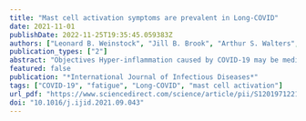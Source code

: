 ```yaml
---
title: "Mast cell activation symptoms are prevalent in Long-COVID"
date: 2021-11-01
publishDate: 2022-11-25T19:35:45.059383Z
authors: ["Leonard B. Weinstock", "Jill B. Brook", "Arthur S. Walters", "Ashleigh Goris", "Lawrence B. Afrin", "Gerhard J. Molderings"]
publication_types: ["2"]
abstract: "Objectives Hyper-inflammation caused by COVID-19 may be mediated by mast cell activation (MCA) which has also been hypothesized to cause Long-COVID (LC) symptoms. We determined prevalence/severity of MCA symptoms in LC. Methods Adults in LC-focused Facebook support groups were recruited for online assessment of symptoms before and after COVID-19. Questions included presence and severity of known MCA and LC symptoms and validated assessments of fatigue and quality of life. General population controls and mast cell activation syndrome (MCAS) patients were recruited for comparison if they were ≥18 years of age and never had overt COVID-19 symptoms. Results There were 136 LC subjects (89.7% females, age 46.9 ±12.9 years), 136 controls (65.4% females, age 49.2 ±15.5), and 80 MCAS patients (85.0% females, age 47.7 ±16.4). Pre-COVID-19 LC subjects and controls had virtually identical MCA symptom and severity analysis. Post-COVID-19 LC subjects and MCAS patients prior to treatment had virtually identical MCA symptom and severity analysis. Conclusions MCA symptoms were increased in LC and mimicked the symptoms and severity reported by patients who have MCAS. Increased activation of aberrant mast cells induced by SARS-CoV-2 infection by various mechanisms may underlie part of the pathophysiology of LC, possibly suggesting routes to effective therapy."
featured: false
publication: "*International Journal of Infectious Diseases*"
tags: ["COVID-19", "fatigue", "Long-COVID", "mast cell activation"]
url_pdf: "https://www.sciencedirect.com/science/article/pii/S1201971221007517"
doi: "10.1016/j.ijid.2021.09.043"
---
```


